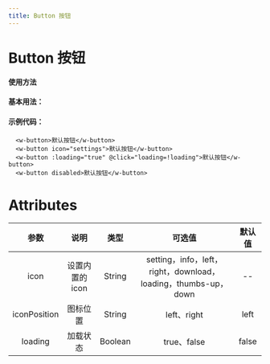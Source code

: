 ```yaml
---
title: Button 按钮
---
```


# Button 按钮

**使用方法**
#### 基本用法：

<ClientOnly>
  <button-demos></button-demos>
</ClientOnly>

#### 示例代码：

```vue
  <w-button>默认按钮</w-button>
  <w-button icon="settings">默认按钮</w-button>
  <w-button :loading="true" @click="loading=!loading">默认按钮</w-button>
  <w-button disabled>默认按钮</w-button>
```

# Attributes
|参数| 说明 |  类型  | 可选值 | 默认值 |
| :-------------: |:-------------:| :-----:|:-----:|:-----:|
| icon | 设置内置的icon |    String | setting，info，left，right，download，loading，thumbs-up，down| -- 
|iconPosition|图标位置|String|left、right|left
| loading      | 加载状态      |  Boolean |true、false| false
